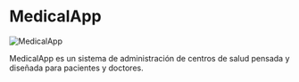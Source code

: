 # MedicalApp

![MedicalApp](https://firebasestorage.googleapis.com/v0/b/sector-salud-891d9.appspot.com/o/medicine-logo-png-1.png?alt=media&token=68ca0f7d-3e8c-47e4-9636-3dc862249935)

MedicalApp es un sistema de administración de centros de salud pensada y diseñada para pacientes y doctores.
